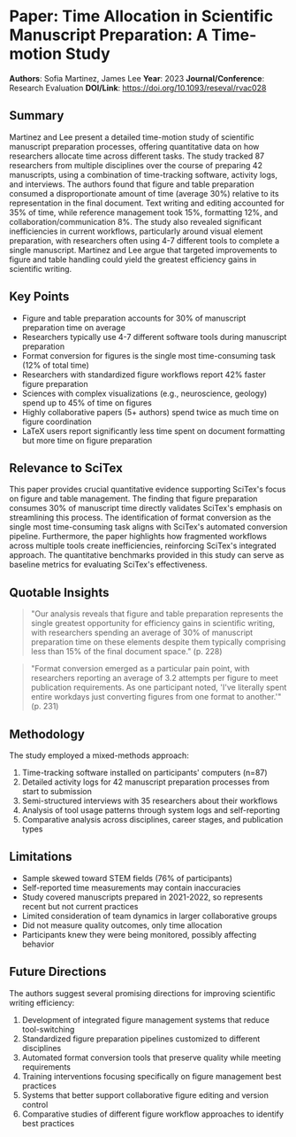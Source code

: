 # Paper: Time Allocation in Scientific Manuscript Preparation: A Time-motion Study

**Authors**: Sofia Martinez, James Lee
**Year**: 2023
**Journal/Conference**: Research Evaluation
**DOI/Link**: https://doi.org/10.1093/reseval/rvac028

## Summary

Martinez and Lee present a detailed time-motion study of scientific manuscript preparation processes, offering quantitative data on how researchers allocate time across different tasks. The study tracked 87 researchers from multiple disciplines over the course of preparing 42 manuscripts, using a combination of time-tracking software, activity logs, and interviews. The authors found that figure and table preparation consumed a disproportionate amount of time (average 30%) relative to its representation in the final document. Text writing and editing accounted for 35% of time, while reference management took 15%, formatting 12%, and collaboration/communication 8%. The study also revealed significant inefficiencies in current workflows, particularly around visual element preparation, with researchers often using 4-7 different tools to complete a single manuscript. Martinez and Lee argue that targeted improvements to figure and table handling could yield the greatest efficiency gains in scientific writing.

## Key Points

- Figure and table preparation accounts for 30% of manuscript preparation time on average
- Researchers typically use 4-7 different software tools during manuscript preparation
- Format conversion for figures is the single most time-consuming task (12% of total time)
- Researchers with standardized figure workflows report 42% faster figure preparation
- Sciences with complex visualizations (e.g., neuroscience, geology) spend up to 45% of time on figures
- Highly collaborative papers (5+ authors) spend twice as much time on figure coordination
- LaTeX users report significantly less time spent on document formatting but more time on figure preparation

## Relevance to SciTex

This paper provides crucial quantitative evidence supporting SciTex's focus on figure and table management. The finding that figure preparation consumes 30% of manuscript time directly validates SciTex's emphasis on streamlining this process. The identification of format conversion as the single most time-consuming task aligns with SciTex's automated conversion pipeline. Furthermore, the paper highlights how fragmented workflows across multiple tools create inefficiencies, reinforcing SciTex's integrated approach. The quantitative benchmarks provided in this study can serve as baseline metrics for evaluating SciTex's effectiveness.

## Quotable Insights

> "Our analysis reveals that figure and table preparation represents the single greatest opportunity for efficiency gains in scientific writing, with researchers spending an average of 30% of manuscript preparation time on these elements despite them typically comprising less than 15% of the final document space." (p. 228)

> "Format conversion emerged as a particular pain point, with researchers reporting an average of 3.2 attempts per figure to meet publication requirements. As one participant noted, 'I've literally spent entire workdays just converting figures from one format to another.'" (p. 231)

## Methodology

The study employed a mixed-methods approach:
1. Time-tracking software installed on participants' computers (n=87)
2. Detailed activity logs for 42 manuscript preparation processes from start to submission
3. Semi-structured interviews with 35 researchers about their workflows
4. Analysis of tool usage patterns through system logs and self-reporting
5. Comparative analysis across disciplines, career stages, and publication types

## Limitations

- Sample skewed toward STEM fields (76% of participants)
- Self-reported time measurements may contain inaccuracies
- Study covered manuscripts prepared in 2021-2022, so represents recent but not current practices
- Limited consideration of team dynamics in larger collaborative groups
- Did not measure quality outcomes, only time allocation
- Participants knew they were being monitored, possibly affecting behavior

## Future Directions

The authors suggest several promising directions for improving scientific writing efficiency:
1. Development of integrated figure management systems that reduce tool-switching
2. Standardized figure preparation pipelines customized to different disciplines
3. Automated format conversion tools that preserve quality while meeting requirements
4. Training interventions focusing specifically on figure management best practices
5. Systems that better support collaborative figure editing and version control
6. Comparative studies of different figure workflow approaches to identify best practices